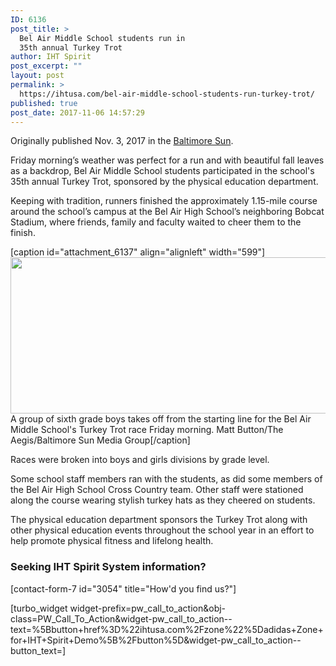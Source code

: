 ```yaml
---
ID: 6136
post_title: >
  Bel Air Middle School students run in
  35th annual Turkey Trot
author: IHT Spirit
post_excerpt: ""
layout: post
permalink: >
  https://ihtusa.com/bel-air-middle-school-students-run-turkey-trot/
published: true
post_date: 2017-11-06 14:57:29
---
```

Originally published Nov. 3, 2017 in the <a href="http://www.baltimoresun.com/news/maryland/harford/aegis/ph-ag-turkey-trot-2017-20171103-story.html" target="_blank" rel="nofollow noopener">Baltimore Sun</a>.

Friday morning’s weather was perfect for a run and with beautiful fall leaves as a backdrop, Bel Air Middle School students participated in the school's 35th annual Turkey Trot, sponsored by the physical education department.

Keeping with tradition, runners finished the approximately 1.15-mile course around the school’s campus at the Bel Air High School’s neighboring Bobcat Stadium, where friends, family and faculty waited to cheer them to the finish.

<!--more-->

[caption id="attachment_6137" align="alignleft" width="599"]<a href="https://ihtusa.com/wp-content/uploads/2017/11/ph-bams-turkey-trot-2017-pg-20171103-002.jpg"><img class="wp-image-6137" src="https://ihtusa.com/wp-content/uploads/2017/11/ph-bams-turkey-trot-2017-pg-20171103-002-300x125.jpg" alt="" width="599" height="250" /></a> A group of sixth grade boys takes off from the starting line for the Bel Air Middle School's Turkey Trot race Friday morning. Matt Button/The Aegis/Baltimore Sun Media Group[/caption]

Races were broken into boys and girls divisions by grade level.

Some school staff members ran with the students, as did some members of the Bel Air High School Cross Country team. Other staff were stationed along the course wearing stylish turkey hats as they cheered on students.

<aside class="trb_ar_sponsoredmod" data-v-ntidd="1066704" data-adloader-networktype="nativo" data-withinviewport-options="bottomOffset=100" data-load-method="trb.vendor.nativo.init" data-load-type="method">
<div class="trb_ar_nt">The physical education department sponsors the Turkey Trot along with other physical education events throughout the school year in an effort to help promote physical fitness and lifelong health.</div>
<div>
<h3 class="article-newsletter-signup">Seeking IHT Spirit System information?</h3>
<p class="article-newsletter-signup">[contact-form-7 id="3054" title="How'd you find us?"]</p>
[turbo_widget widget-prefix=pw_call_to_action&obj-class=PW_Call_To_Action&widget-pw_call_to_action--text=%5Bbutton+href%3D%22ihtusa.com%2Fzone%22%5Dadidas+Zone+for+IHT+Spirit+Demo%5B%2Fbutton%5D&widget-pw_call_to_action--button_text=]

</div>
</aside>